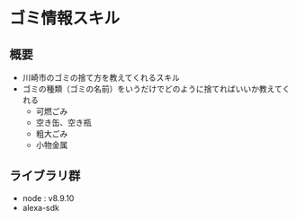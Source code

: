 # ゴミ情報スキル
## 概要
* 川崎市のゴミの捨て方を教えてくれるスキル
* ゴミの種類（ゴミの名前）をいうだけでどのように捨てればいいか教えてくれる
  * 可燃ごみ
  * 空き缶、空き瓶
  * 粗大ごみ
  * 小物金属

## ライブラリ群
* node : v8.9.10
* alexa-sdk

